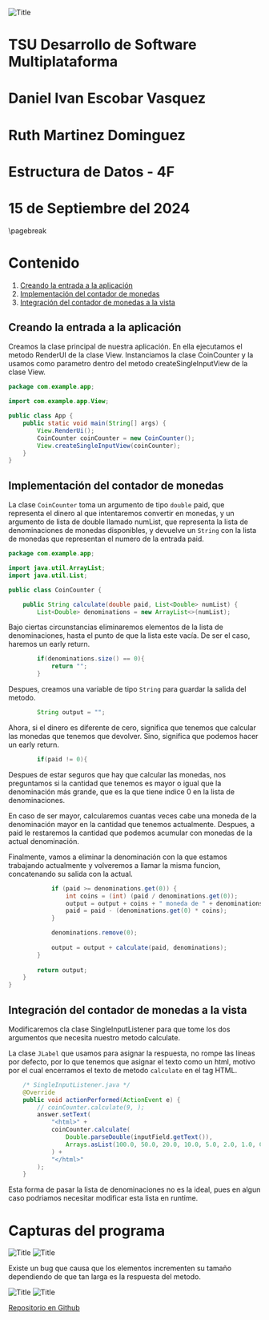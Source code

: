 
![](utm.png "Title")

# TSU Desarrollo de Software Multiplataforma
# Daniel Ivan Escobar Vasquez
# Ruth Martinez Dominguez
# Estructura de Datos - 4F
# 15 de Septiembre del 2024

\pagebreak

# Contenido
1. [Creando la entrada a la aplicación](#creando-la-entrada-a-la-aplicación)
2. [Implementación del contador de monedas](#implementación-del-contador-de-monedas)
3. [Integración del contador de monedas a la vista](#integración-del-contador-de-monedas-a-la-vista)


## Creando la entrada a la aplicación

Creamos la clase principal de nuestra aplicación. En ella ejecutamos el metodo RenderUI de la clase View. Instanciamos la clase CoinCounter y la usamos como parametro dentro del metodo createSingleInputView de la clase View.

```java
package com.example.app;

import com.example.app.View;

public class App {
    public static void main(String[] args) {
        View.RenderUi();
        CoinCounter coinCounter = new CoinCounter();
        View.createSingleInputView(coinCounter);
    }
}
```
## Implementación del contador de monedas

La clase `CoinCounter` toma un argumento de tipo `double` paid, que representa el dinero al que intentaremos convertir en monedas, y un argumento de lista de double llamado numList, que representa la lista de denominaciones de monedas disponibles, y devuelve un `String` con la lista de monedas que representan el numero de la entrada paid.

```java
package com.example.app;

import java.util.ArrayList;
import java.util.List;

public class CoinCounter {

    public String calculate(double paid, List<Double> numList) {
        List<Double> denominations = new ArrayList<>(numList);
```
Bajo ciertas circunstancias eliminaremos elementos de la lista de denominaciones, hasta el punto de que la lista este vacía. De ser el caso, haremos un early return.

```java
        if(denominations.size() == 0){
            return "";
        }
```

Despues, creamos una variable de tipo `String` para guardar la salida del metodo.

```java
        String output = "";
```        

Ahora, si el dinero es diferente de cero, significa que tenemos que calcular las monedas que tenemos que devolver. Sino, significa que podemos hacer un early return.

```java
        if(paid != 0){
```

Despues de estar seguros que hay que calcular las monedas, nos preguntamos si la cantidad que tenemos es mayor o igual que la denominación más grande, que es la que tiene indice 0 en la lista de denominaciones.

En caso de ser mayor, calcularemos cuantas veces cabe una moneda de la denominación mayor en la cantidad que tenemos actualmente. Despues, a paid le restaremos la cantidad que podemos acumular con monedas de la actual denominación.

Finalmente, vamos a eliminar la denominación con la que estamos trabajando actualmente y volveremos a llamar la misma funcion, concatenando su salida con la actual.

```java     
            if (paid >= denominations.get(0)) {
                int coins = (int) (paid / denominations.get(0));
                output = output + coins + " moneda de " + denominations.get(0) + "<br>";
                paid = paid - (denominations.get(0) * coins);
            }

            denominations.remove(0);
            
            output = output + calculate(paid, denominations);
        }
        
        return output;
    }
}
```

## Integración del contador de monedas a la vista

Modificaremos cla clase SingleInputListener para que tome los dos argumentos que necesita nuestro metodo calculate. 

La clase `JLabel` que usamos para asignar la respuesta, no rompe las líneas por defecto, por lo que tenemos que asignar el texto como un html, motivo por el cual encerramos el texto de metodo `calculate` en el tag HTML.

```java
    /* SingleInputListener.java */
    @Override
    public void actionPerformed(ActionEvent e) {
        // coinCounter.calculate(9, );
        answer.setText(
            "<html>" + 
            coinCounter.calculate(
                Double.parseDouble(inputField.getText()), 
                Arrays.asList(100.0, 50.0, 20.0, 10.0, 5.0, 2.0, 1.0, 0.5, 0.2, 0.01)
            ) +
            "</html>"
        );
    }
```

Esta forma de pasar la lista de denominaciones no es la ideal, pues en algun caso podriamos necesitar modificar esta lista en runtime.

# Capturas del programa


![](1.png "Title")
![](2.png "Title")

Existe un bug que causa que los elementos incrementen su tamaño dependiendo de que tan larga es la respuesta del metodo.

![](3.png "Title")
![](4.png "Title")

[Repositorio en Github](https://github.com/MindSetFPS/practicas-5-6)
